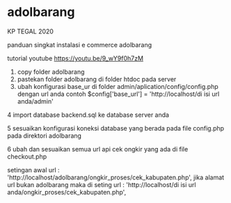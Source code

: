 # adolbarang
KP TEGAL 2020 


panduan singkat instalasi e commerce adolbarang

tutorial youtube https://youtu.be/9_wY9f0h7zM 

1. copy folder adolbarang
2. pastekan folder adolbarang di folder htdoc pada server
3. ubah konfigurasi base_ur di folder admin/aplication/config/config.php
dengan url anda 
contoh
$config['base_url'] = 'http://localhost/di isi url anda/admin'

4 import database backend.sql ke database server anda

5 sesuaikan konfigurasi koneksi database yang berada pada file config.php pada direktori adolbarang

6 ubah dan sesuaikan semua url api cek ongkir yang ada di file checkout.php

setingan awal url : 'http://localhost/adolbarang/ongkir_proses/cek_kabupaten.php',
jika alamat url bukan adolbarang maka di seting url : 'http://localhost/di isi url anda/ongkir_proses/cek_kabupaten.php',


